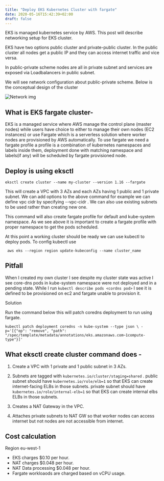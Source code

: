 ```yaml
---
title: "Deploy EKS Kubernetes Cluster with fargate"
date: 2020-05-16T15:42:39+02:00
draft: false
---
```


EKS is managed kubernetes service by AWS. This post will describe networking setup for EKS cluster.

EKS have two options public cluster and private-public cluster. In the public cluster all nodes get a public IP and they can access internet traffic and vice versa.

In public-private scheme nodes are all in private subnet and services are exposed via Loadbalancers in public subnet.

We will see network configuration about public-private scheme. Below is the conceptual design of the cluster

![Network img](/k8s-eks.png)


## What is  EKS fargate cluster- 

EKS is a managed service where AWS manage the control plane (master nodes) while users have choice to either to manage their own nodes (EC2 instances)
or use Fargate which is a serverless solution where worker nodes are provisioned by AWS automatically.
To use fargate we need a fargate profile a profile is a combination of kubernetes namespaces and labels inside them, deployment done with matching
namespace and labels(if any) will be scheduled by fargate provisioned node. 

## Deploy  is using eksctl 

```eksctl create cluster --name my-cluster --version 1.16 --fargate``` 

This will create a VPC with 3 AZs and each AZs having 1 public and 1 private subnet.
We can add options to the above command for example we can define vpc cidr by specifying --vpc-cidr .
We can also use existing subnets to be used rather than creating new one.

This command will also create fargate profile for default and kube-system namespace. As we see above it is important to create a fargate profile with proper
namespace to get the pods scheduled.

At this point a working cluster should be ready we can use kubectl to deploy pods. To config kubectl use 

``` aws eks --region region update-kubeconfig --name cluster_name```

## Pitfall

When I created my own cluster I see despite my cluster state was active I see core-dns pods in kube-system namespace were not deployed and in 
a pending state. While I run `kubectl describe pods <cordns pod>` I see it is defined to be provisioned on ec2 and fargate unable to provision it.

Solution

Run the command below this will patch coredns deployment to run using fargate.

`kubectl patch deployment coredns -n kube-system --type json \
-p='[{"op": "remove", "path": "/spec/template/metadata/annotations/eks.amazonaws.com~1compute-type"}]' `



## What eksctl create cluster command does -

1.  Create a VPC with 1 private and 1 public subnet in 3 AZs.

2. Subnets are  tagged with `kubernetes.io/cluster/staging=shared` .
   public subnet should have `kubernetes.io/role/elb=1` so that EKS can create internet-facing ELBs in those subnets.
   private subnet should have `kubernetes.io/role/internal-elb=1` so that EKS can create internal elbs ELBs in those subnets.
3. Creates a  NAT Gateway in the VPC.
4. Attaches private subnets to NAT GW so that worker nodes can access   internet but not nodes are not accessible from internet.

## Cost calculation 

Region eu-west-1

- EKS charges $0.10 per hour.
- NAT charges $0.048 per hour.
- NAT Data processing $0.048 per hour.
- Fargate workloaods are charged based on vCPU usage.